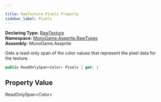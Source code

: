 ```yaml
---

title: RawTexture.Pixels Property
sidebar_label: Pixels
---
```

**Declaring Type:** [RawTexture](../)  
**Namespace:** [MonoGame.Aseprite.RawTypes](../../)  
**Assembly:** MonoGame.Aseprite

Gets a read\-only span of the color values that represent the pixel data for the texture.

```csharp
public ReadOnlySpan<Color> Pixels { get; }
```

## Property Value

ReadOnlySpan\<Color\>


